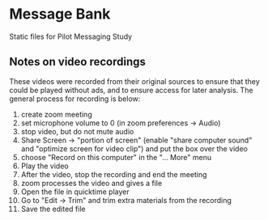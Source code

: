 # Message Bank
Static files for Pilot Messaging Study


## Notes on video recordings
These videos were recorded from their original sources to ensure that they could be played without ads, and to ensure access for later analysis. The general process for recording is below:

1. create zoom meeting
2. set microphone volume to 0 (in zoom preferences -> Audio)
3. stop video, but do not mute audio
4. Share Screen -> "portion of screen" (enable "share computer sound" and "optimize screen for video clip") and put the box over the video
5. choose "Record on this computer" in the "... More" menu
6. Play the video
7. After the video, stop the recording and end the meeting
8. zoom processes the video and gives a file
9. Open the file in quicktime player
10. Go to "Edit -> Trim" and trim extra materials from the recording
11. Save the edited file
